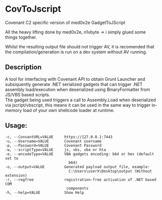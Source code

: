 # CovToJscript
Covenant C2 specific version of med0x2e GadgetToJScript

All the heavy lifting done by med0x2e, n1xbyte -> i simply glued some things together.

Whilst the resulting output file should not trigger AV, it is recomended that the compilation/generation is run on a dev system without AV running.

## Description
A tool for interfacing with Covenant API to obtain Grunt Launcher and subsiquently generate .NET serialized gadgets that can trigger .NET assembly load/execution when deserialized using BinaryFormatter from JS/VBS based scripts.
<br>The gadget being used triggers a call to Assembly.Load when deserialized via jscript/vbscript, this means it can be used in the same way to trigger in-memory load of your own shellcode loader at runtime.

## Usage:
  ``` 
  -c, --ConvantURL=VALUE     https://127.0.0.1:7443
  -u, --Username=VALUE       Covenant username
  -p, --Password=VALUE       Covenant Password
  -w, --scriptType=VALUE     js, vbs, vba or hta
  -e, --encodeType=VALUE     VBA gadgets encoding: b64 or hex (default set to
                               b64)
  -o, --output=VALUE         Generated payload output file, example:
                               C:\Users\userX\Desktop\output (Without extension)
  -r, --regfree              registration-free activation of .NET based COM
                              components
  -h, --help=VALUE           Show Help
  ```
  
